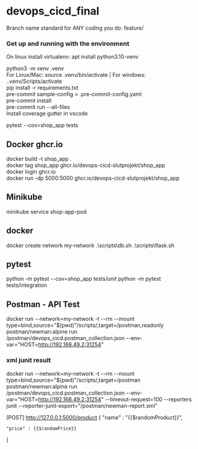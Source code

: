 # devops_cicd_final
Branch name standard for ANY coding you do:
feature/<name of your feature>

### Get up and running with the environment
On linux install virtualenv: apt install python3.10-venv

python3 -m venv .venv\
For Linux/Mac: source .venv/bin/activate | For windows: .\.venv/Scripts/activate\
pip install -r requirements.txt\
pre-commit sample-config > .pre-commit-config.yaml\
pre-commit install\
pre-commit run --all-files\
Install coverage gutter in vscode

pytest --cov=shop_app tests

## Docker ghcr.io
docker build -t shop_app .\
docker tag shop_app ghcr.io/devops-cicd-slutprojekt/shop_app\
docker login ghcr.io\
docker run -dp 5000:5000 ghcr.io/devops-cicd-slutprojekt/shop_app


## Minikube
minikube service shop-app-pod

## docker
docker create network my-network
.\scripts\db.sh
.\scripts\flask.sh

## pytest
python -m pytest --cov=shop_app tests/unit
python -m pytest tests/integration

## Postman - API Test
docker run --network=my-network -t --rm --mount type=bind,source="$(pwd)"/scripts/,target=/postman,readonly postman/newman:alpine run /postman/devops_cicd.postman_collection.json --env-var="HOST=http://192.168.49.2:31254"

### xml junit result
docker run --network=my-network -t --rm --mount type=bind,source="$(pwd)"/scripts/,target=/postman postman/newman:alpine run /postman/devops_cicd.postman_collection.json --env-var="HOST=http://192.168.49.2:31254" --timeout-request=100 --reporters junit --reporter-junit-export="/postman/newman-report.xml"


[POST] http://127.0.0.1:5000/product
{
    "name" : "{{$randomProduct}}",

    "price" : {{$randomPrice}}
}
